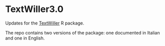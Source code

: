 # TextWiller3.0
Updates for the [TextWiller](https://github.com/livioivil/TextWiller) R package. 

The repo contains two versions of the package: one documented in Italian and one in English.
